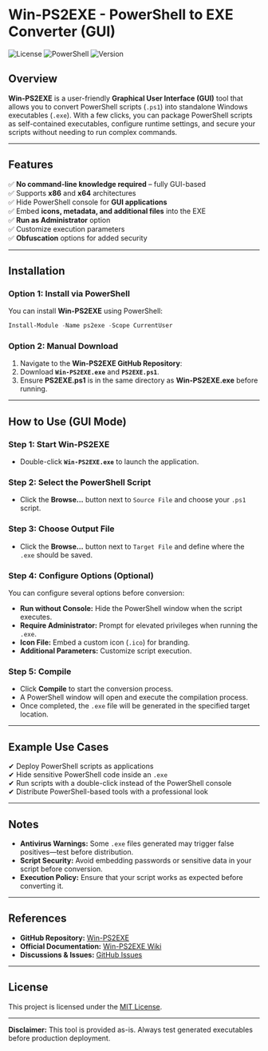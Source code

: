 
# Win-PS2EXE - PowerShell to EXE Converter (GUI)

![License](https://img.shields.io/badge/license-MIT-blue.svg)
![PowerShell](https://img.shields.io/badge/gui-supported-green.svg)
![Version](https://img.shields.io/badge/version-latest-green.svg)

## Overview
**Win-PS2EXE** is a user-friendly **Graphical User Interface (GUI)** tool that allows you to convert PowerShell scripts (`.ps1`) into standalone Windows executables (`.exe`). With a few clicks, you can package PowerShell scripts as self-contained executables, configure runtime settings, and secure your scripts without needing to run complex commands.

---

## Features
✅ **No command-line knowledge required** – fully GUI-based  
✅ Supports **x86** and **x64** architectures  
✅ Hide PowerShell console for **GUI applications**  
✅ Embed **icons, metadata, and additional files** into the EXE  
✅ **Run as Administrator** option  
✅ Customize execution parameters  
✅ **Obfuscation** options for added security  

---

## Installation

### **Option 1: Install via PowerShell**
You can install **Win-PS2EXE** using PowerShell:

```powershell
Install-Module -Name ps2exe -Scope CurrentUser
```

### **Option 2: Manual Download**
1. Navigate to the **Win-PS2EXE GitHub Repository**:
2. Download **`Win-PS2EXE.exe`** and **`PS2EXE.ps1`**.
3. Ensure **PS2EXE.ps1** is in the same directory as **Win-PS2EXE.exe** before running.

---

## How to Use (GUI Mode)
### **Step 1: Start Win-PS2EXE**
- Double-click **`Win-PS2EXE.exe`** to launch the application.

### **Step 2: Select the PowerShell Script**
- Click the **Browse...** button next to `Source File` and choose your `.ps1` script.

### **Step 3: Choose Output File**
- Click the **Browse...** button next to `Target File` and define where the `.exe` should be saved.

### **Step 4: Configure Options (Optional)**
You can configure several options before conversion:
- **Run without Console:** Hide the PowerShell window when the script executes.
- **Require Administrator:** Prompt for elevated privileges when running the `.exe`.
- **Icon File:** Embed a custom icon (`.ico`) for branding.
- **Additional Parameters:** Customize script execution.

### **Step 5: Compile**
- Click **Compile** to start the conversion process.
- A PowerShell window will open and execute the compilation process.
- Once completed, the `.exe` file will be generated in the specified target location.

---

## Example Use Cases
✔ Deploy PowerShell scripts as applications  
✔ Hide sensitive PowerShell code inside an `.exe`  
✔ Run scripts with a double-click instead of the PowerShell console  
✔ Distribute PowerShell-based tools with a professional look  

---

## Notes
- **Antivirus Warnings:** Some `.exe` files generated may trigger false positives—test before distribution.
- **Script Security:** Avoid embedding passwords or sensitive data in your script before conversion.
- **Execution Policy:** Ensure that your script works as expected before converting it.

---

## References
- **GitHub Repository:** [Win-PS2EXE](https://github.com/MScholtes/PS2EXE/tree/master/Win-PS2EXE)
- **Official Documentation:** [Win-PS2EXE Wiki](https://github.com/MScholtes/Win-PS2EXE/wiki)
- **Discussions & Issues:** [GitHub Issues](https://github.com/MScholtes/Win-PS2EXE/issues)

---

## License
This project is licensed under the [MIT License](https://opensource.org/licenses/MIT).

---

**Disclaimer:** This tool is provided as-is. Always test generated executables before production deployment.
